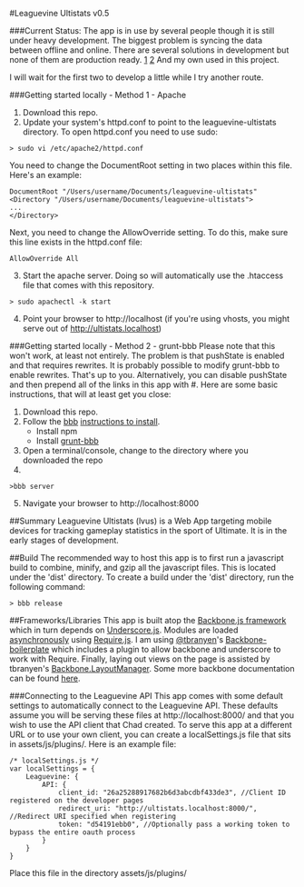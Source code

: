 #Leaguevine Ultistats
v0.5

###Current Status:
The app is in use by several people though it is still under heavy development.
The biggest problem is syncing the data between offline and online.
There are several solutions in development but none of them are production ready.
[1](https://github.com/pxlpl/backbone.offline)
[2](https://github.com/Ask11/backbone.offline)
And my own used in this project.

I will wait for the first two to develop a little while I try another route.

###Getting started locally - Method 1 - Apache
1.  Download this repo.
2.  Update your system's httpd.conf to point to the leaguevine-ultistats directory. To open httpd.conf you need to use sudo:
```
> sudo vi /etc/apache2/httpd.conf
```
You need to change the DocumentRoot setting in two places within this file. Here's an example:
```
DocumentRoot "/Users/username/Documents/leaguevine-ultistats"
<Directory "/Users/username/Documents/leaguevine-ultistats">
...
</Directory>
```
Next, you need to change the AllowOverride setting. To do this, make sure this line exists in the httpd.conf file:
```
AllowOverride All
```
3.  Start the apache server. Doing so will automatically use the .htaccess file that comes with this repository.
```
> sudo apachectl -k start
```
4.  Point your browser to http://localhost (if you're using vhosts, you might serve out of http://ultistats.localhost)

###Getting started locally - Method 2 - grunt-bbb
Please note that this won't work, at least not entirely. The problem is that pushState is enabled and that requires rewrites.
It is probably possible to modify grunt-bbb to enable rewrites. That's up to you.
Alternatively, you can disable pushState and then prepend all of the links in this app with #. Here are some basic instructions, that will at least get you close:

1.  Download this repo.
2.  Follow the [bbb](https://github.com/tbranyen/backbone-boilerplate) [instructions to install](https://github.com/tbranyen/backbone-boilerplate/wiki/Installation).
    * Install npm
    * Install [grunt-bbb](https://github.com/backbone-boilerplate/grunt-bbb)
3.  Open a terminal/console, change to the directory where you downloaded the repo
4.
```
>bbb server
```
5.  Navigate your browser to http://localhost:8000

##Summary
Leaguevine Ultistats (lvus) is a Web App targeting mobile devices for tracking gameplay statistics in the sport of Ultimate.
It is in the early stages of development.

##Build
The recommended way to host this app is to first run a javascript build to combine, minify, and gzip all the javascript files. This is located under the 'dist' directory. To create a build under the 'dist' directory, run the following command:
```
> bbb release
```

##Frameworks/Libraries
This app is built atop the [Backbone.js framework](http://documentcloud.github.com/backbone/) which in turn depends on [Underscore.js](http://documentcloud.github.com/underscore/).
Modules are loaded [asynchronously](http://requirejs.org/docs/whyamd.html) using [Require.js](http://requirejs.org/docs/api.html).
I am using [@tbranyen](http://twitter.com/tbranyen)'s [Backbone-boilerplate](https://github.com/tbranyen/backbone-boilerplate) which includes a plugin to allow backbone and underscore to work with Require.
Finally, laying out views on the page is assisted by tbranyen's [Backbone.LayoutManager](https://github.com/tbranyen/backbone.layoutmanager).
Some more backbone documentation can be found [here](https://github.com/addyosmani/backbone-fundamentals/).

###Connecting to the Leaguevine API
This app comes with some default settings to automatically connect to the Leaguevine API. These defaults assume you will be serving these files at http://localhost:8000/ and that you wish to use the API client that Chad created. To serve this app at a different URL or to use your own client, you can create a localSettings.js file that sits in assets/js/plugins/. Here is an example file:

    /* localSettings.js */
    var localSettings = {
        Leaguevine: {
            API: {
                client_id: "26a25288917682b6d3abcdbf433de3", //Client ID registered on the developer pages
                redirect_uri: "http://ultistats.localhost:8000/", //Redirect URI specified when registering
                token: "d54191ebb0", //Optionally pass a working token to bypass the entire oauth process
            }
        }
    }

Place this file in the directory assets/js/plugins/
